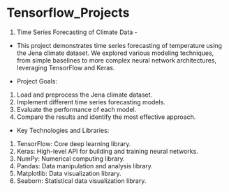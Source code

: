# Tensorflow_Projects

1. Time Series Forecasting of Climate Data - 
 - This project demonstrates time series forecasting of temperature using the Jena climate dataset. We explored various modeling techniques, from simple baselines to more complex neural network architectures, leveraging TensorFlow and Keras.

 - Project Goals:

1. Load and preprocess the Jena climate dataset.
2. Implement different time series forecasting models.
3. Evaluate the performance of each model.
4. Compare the results and identify the most effective approach.

 - Key Technologies and Libraries:

1. TensorFlow: Core deep learning library.
2. Keras: High-level API for building and training neural networks.
3. NumPy: Numerical computing library.
4. Pandas: Data manipulation and analysis library.
5. Matplotlib: Data visualization library.
3. Seaborn: Statistical data visualization library.
